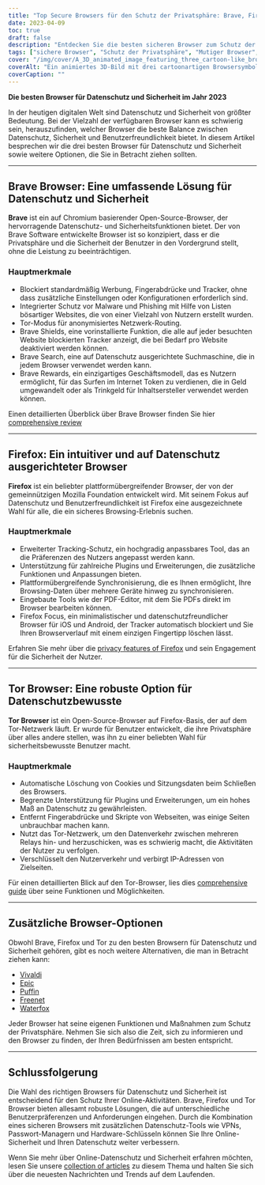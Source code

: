```yaml
---
title: "Top Secure Browsers für den Schutz der Privatsphäre: Brave, Firefox und Tor"
date: 2023-04-09
toc: true
draft: false
description: "Entdecken Sie die besten sicheren Browser zum Schutz der Privatsphäre, darunter Brave, Firefox und Tor, und erfahren Sie mehr über ihre Funktionen und Vorteile."
tags: ["sichere Browser", "Schutz der Privatsphäre", "Mutiger Browser", "Firefox", "Tor", "Online-Sicherheit", "Internetprivatsphäre", "Browser-Funktionen", "Werbeblocker", "Ortungsschutz", "Open-Source", "plattformübergreifend", "Firefox Fokus", "Tor-Netzwerk", "alternative Browser", "Vivaldi", "Episch", "Papageientaucher", "Wasserfuchs"]
cover: "/img/cover/A_3D_animated_image_featuring_three_cartoon-like_browser.png"
coverAlt: "Ein animiertes 3D-Bild mit drei cartoonartigen Browsersymbolen, Brave, Firefox und Tor, umgeben von einem Schild, das den Schutz der Privatsphäre symbolisiert, und einem Vorhängeschloss obenauf."
coverCaption: ""
---
```


**Die besten Browser für Datenschutz und Sicherheit im Jahr 2023**

In der heutigen digitalen Welt sind Datenschutz und Sicherheit von größter Bedeutung. Bei der Vielzahl der verfügbaren Browser kann es schwierig sein, herauszufinden, welcher Browser die beste Balance zwischen Datenschutz, Sicherheit und Benutzerfreundlichkeit bietet. In diesem Artikel besprechen wir die drei besten Browser für Datenschutz und Sicherheit sowie weitere Optionen, die Sie in Betracht ziehen sollten.

______

## Brave Browser: Eine umfassende Lösung für Datenschutz und Sicherheit

**Brave** ist ein auf Chromium basierender Open-Source-Browser, der hervorragende Datenschutz- und Sicherheitsfunktionen bietet. Der von Brave Software entwickelte Browser ist so konzipiert, dass er die Privatsphäre und die Sicherheit der Benutzer in den Vordergrund stellt, ohne die Leistung zu beeinträchtigen.

### Hauptmerkmale

- Blockiert standardmäßig Werbung, Fingerabdrücke und Tracker, ohne dass zusätzliche Einstellungen oder Konfigurationen erforderlich sind.
- Integrierter Schutz vor Malware und Phishing mit Hilfe von Listen bösartiger Websites, die von einer Vielzahl von Nutzern erstellt wurden.
- Tor-Modus für anonymisiertes Netzwerk-Routing.
- Brave Shields, eine vorinstallierte Funktion, die alle auf jeder besuchten Website blockierten Tracker anzeigt, die bei Bedarf pro Website deaktiviert werden können.
- Brave Search, eine auf Datenschutz ausgerichtete Suchmaschine, die in jedem Browser verwendet werden kann.
- Brave Rewards, ein einzigartiges Geschäftsmodell, das es Nutzern ermöglicht, für das Surfen im Internet Token zu verdienen, die in Geld umgewandelt oder als Trinkgeld für Inhaltsersteller verwendet werden können.

Einen detaillierten Überblick über Brave Browser finden Sie hier [comprehensive review](https://zapier.com/blog/brave-browser-review/)

______

## Firefox: Ein intuitiver und auf Datenschutz ausgerichteter Browser

**Firefox** ist ein beliebter plattformübergreifender Browser, der von der gemeinnützigen Mozilla Foundation entwickelt wird. Mit seinem Fokus auf Datenschutz und Benutzerfreundlichkeit ist Firefox eine ausgezeichnete Wahl für alle, die ein sicheres Browsing-Erlebnis suchen.

### Hauptmerkmale

- Erweiterter Tracking-Schutz, ein hochgradig anpassbares Tool, das an die Präferenzen des Nutzers angepasst werden kann.
- Unterstützung für zahlreiche Plugins und Erweiterungen, die zusätzliche Funktionen und Anpassungen bieten.
- Plattformübergreifende Synchronisierung, die es Ihnen ermöglicht, Ihre Browsing-Daten über mehrere Geräte hinweg zu synchronisieren.
- Eingebaute Tools wie der PDF-Editor, mit dem Sie PDFs direkt im Browser bearbeiten können.
- Firefox Focus, ein minimalistischer und datenschutzfreundlicher Browser für iOS und Android, der Tracker automatisch blockiert und Sie Ihren Browserverlauf mit einem einzigen Fingertipp löschen lässt.

Erfahren Sie mehr über die [privacy features of Firefox](https://support.mozilla.org/en-US/kb/firefox-privacy-and-security-features) und sein Engagement für die Sicherheit der Nutzer.

______

## Tor Browser: Eine robuste Option für Datenschutzbewusste

**Tor Browser** ist ein Open-Source-Browser auf Firefox-Basis, der auf dem Tor-Netzwerk läuft. Er wurde für Benutzer entwickelt, die ihre Privatsphäre über alles andere stellen, was ihn zu einer beliebten Wahl für sicherheitsbewusste Benutzer macht.

### Hauptmerkmale

- Automatische Löschung von Cookies und Sitzungsdaten beim Schließen des Browsers.
- Begrenzte Unterstützung für Plugins und Erweiterungen, um ein hohes Maß an Datenschutz zu gewährleisten.
- Entfernt Fingerabdrücke und Skripte von Webseiten, was einige Seiten unbrauchbar machen kann.
- Nutzt das Tor-Netzwerk, um den Datenverkehr zwischen mehreren Relays hin- und herzuschicken, was es schwierig macht, die Aktivitäten der Nutzer zu verfolgen.
- Verschlüsselt den Nutzerverkehr und verbirgt IP-Adressen von Zielseiten.

Für einen detaillierten Blick auf den Tor-Browser, lies dies [comprehensive guide](https://restoreprivacy.com/tor/) über seine Funktionen und Möglichkeiten.

______

## Zusätzliche Browser-Optionen

Obwohl Brave, Firefox und Tor zu den besten Browsern für Datenschutz und Sicherheit gehören, gibt es noch weitere Alternativen, die man in Betracht ziehen kann:

- [Vivaldi](https://vivaldi.com/)
- [Epic](https://www.epicbrowser.com/)
- [Puffin](https://www.puffin.com/)
- [Freenet](https://freenetproject.org/)
- [Waterfox](https://www.waterfox.net/)

Jeder Browser hat seine eigenen Funktionen und Maßnahmen zum Schutz der Privatsphäre. Nehmen Sie sich also die Zeit, sich zu informieren und den Browser zu finden, der Ihren Bedürfnissen am besten entspricht.

______

## Schlussfolgerung

Die Wahl des richtigen Browsers für Datenschutz und Sicherheit ist entscheidend für den Schutz Ihrer Online-Aktivitäten. Brave, Firefox und Tor Browser bieten allesamt robuste Lösungen, die auf unterschiedliche Benutzerpräferenzen und Anforderungen eingehen. Durch die Kombination eines sicheren Browsers mit zusätzlichen Datenschutz-Tools wie VPNs, Passwort-Managern und Hardware-Schlüsseln können Sie Ihre Online-Sicherheit und Ihren Datenschutz weiter verbessern.

Wenn Sie mehr über Online-Datenschutz und Sicherheit erfahren möchten, lesen Sie unsere [collection of articles](https://simeononsecurity.com/search/?q=privacy+and+security) zu diesem Thema und halten Sie sich über die neuesten Nachrichten und Trends auf dem Laufenden.


